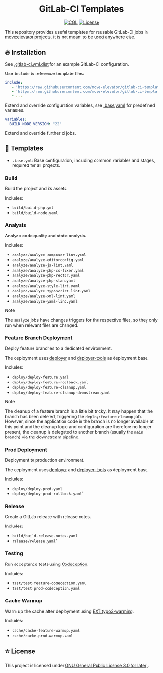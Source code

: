 <div align="center">

# GitLab-CI Templates

[![CGL](https://img.shields.io/github/actions/workflow/status/move-elevator/gitlab-ci-templates/cgl.yml?label=cgl&logo=github)](https://github.com/move-elevator/gitlab-ci-templates/actions/workflows/cgl.yml)
[![License](https://img.shields.io/github/license/move-elevator/gitlab-ci-templates)](LICENSE.md)

</div>

This repository provides useful templates for reusable GitLab-CI jobs in [move:elevator](https://www.move-elevator.de/) projects. It is not meant to be used anywhere else.

## 🔥 Installation

See [.gitlab-ci.yml.dist](.gitlab-ci.yml.dist) for an example GitLab-CI configuration.

Use `include` to reference template files:

```yaml
include:
   - 'https://raw.githubusercontent.com/move-elevator/gitlab-ci-templates/main/.base.yml'
   - 'https://raw.githubusercontent.com/move-elevator/gitlab-ci-templates/main/build/build-php.yml'
   - ... 
```

Extend and override configuration variables, see [.base.yaml](.base.yaml) for predefined variables.

```yaml
variables:
  BUILD_NODE_VERSION: "22"
```

Extend and override further ci jobs.

## 📂 Templates

- `.base.yml`: Base configuration, including common variables and stages, required for all projects.

### Build

Build the project and its assets.

Includes:
- `build/build-php.yml`
- `build/build-node.yaml`

### Analysis

Analyze code quality and static analysis.

Includes:
- `analyze/analyze-composer-lint.yaml`
- `analyze/analyze-editorconfig.yaml`
- `analyze/analyze-js-lint.yaml`
- `analyze/analyze-php-cs-fixer.yaml`
- `analyze/analyze-php-rector.yaml`
- `analyze/analyze-php-stan.yaml`
- `analyze/analyze-style-lint.yaml`
- `analyze/analyze-typoscript-lint.yaml`
- `analyze/analyze-xml-lint.yaml`
- `analyze/analyze-yaml-lint.yaml`

> [!NOTE]
> The `analyze` jobs have changes triggers for the respective files, so they only run when relevant files are changed.

### Feature Branch Deployment

Deploy feature branches to a dedicated environment. 

The deployment uses [deployer](https://deployer.org/) and [deployer-tools](https://github.com/move-elevator/deployer-tools) as deployment base.

Includes:
- `deploy/deploy-feature.yaml`
- `deploy/deploy-feature-rollback.yaml`
- `deploy/deploy-feature-cleanup.yaml`
- `deploy/deploy-feature-cleanup-downstream.yaml`

> [!NOTE]
> The cleanup of a feature branch is a little bit tricky. It may happen that the branch has been deleted, triggering the `deploy:feature:cleanup` job. However, since the application code in the branch is no longer available at this point and the cleanup logic and configuration are therefore no longer present, the cleanup is delegated to another branch (usually the `main` branch) via the downstream pipeline.

### Prod Deployment

Deployment to production environment.

The deployment uses [deployer](https://deployer.org/) and [deployer-tools](https://github.com/move-elevator/deployer-tools) as deployment base.

Includes:
- `deploy/deploy-prod.yaml`
- `deploy/deploy-prod-rollback.yaml`'

### Release

Create a GitLab release with release notes.

Includes:
- `build/build-release-notes.yaml`
- `release/release.yaml`'

### Testing

Run acceptance tests using [Codeception](https://codeception.com/).

Includes:
- `test/test-feature-codeception.yaml`
- `test/test-prod-codeception.yaml`

### Cache Warmup

Warm up the cache after deployment using [EXT:typo3-warming](https://github.com/eliashaeussler/typo3-warming).

Includes:
- `cache/cache-feature-warmup.yaml`
- `cache/cache-prod-warmup.yaml`

## ⭐ License

This project is licensed under [GNU General Public License 3.0 (or later)](LICENSE).